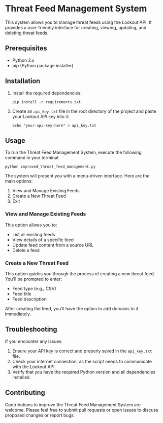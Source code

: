 # Threat Feed Management System

This system allows you to manage threat feeds using the Lookout API. It provides a user-friendly interface for creating, viewing, updating, and deleting threat feeds.

## Prerequisites

- Python 3.x
- pip (Python package installer)

## Installation

1. Install the required dependencies:

   ```
   pip install -r requirements.txt
   ```

2. Create an `api_key.txt` file in the root directory of the project and paste your Lookout API key into it:

   ```
   echo "your-api-key-here" > api_key.txt
   ```

## Usage

To run the Threat Feed Management System, execute the following command in your terminal:

```
python improved_threat_feed_management.py
```

The system will present you with a menu-driven interface. Here are the main options:

1. View and Manage Existing Feeds
2. Create a New Threat Feed
3. Exit

### View and Manage Existing Feeds

This option allows you to:

- List all existing feeds
- View details of a specific feed
- Update feed content from a source URL
- Delete a feed

### Create a New Threat Feed

This option guides you through the process of creating a new threat feed. You'll be prompted to enter:

- Feed type (e.g., CSV)
- Feed title
- Feed description

After creating the feed, you'll have the option to add domains to it immediately.


## Troubleshooting

If you encounter any issues:

1. Ensure your API key is correct and properly saved in the `api_key.txt` file.
2. Check your internet connection, as the script needs to communicate with the Lookout API.
3. Verify that you have the required Python version and all dependencies installed.

## Contributing

Contributions to improve the Threat Feed Management System are welcome. Please feel free to submit pull requests or open issues to discuss proposed changes or report bugs.


